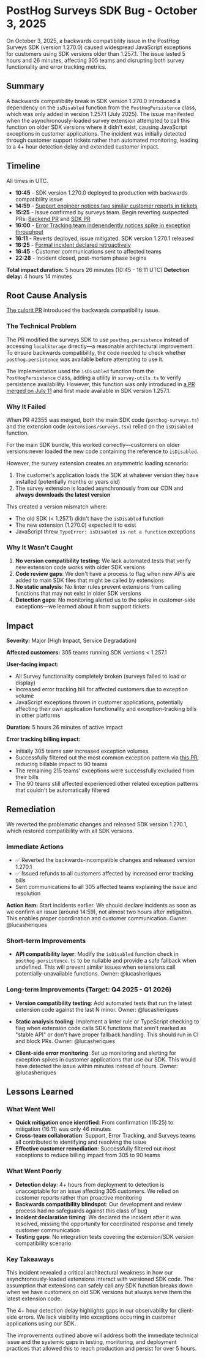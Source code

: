 # PostHog Surveys SDK Bug - October 3, 2025

On October 3, 2025, a backwards compatibility issue in the PostHog Surveys SDK (version 1.270.0) caused widespread JavaScript exceptions for customers using SDK versions older than 1.257.1. The issue lasted 5 hours and 26 minutes, affecting 305 teams and disrupting both survey functionality and error tracking metrics.

## Summary

A backwards compatibility break in SDK version 1.270.0 introduced a dependency on the `isDisabled` function from the `PostHogPersistence` class, which was only added in version 1.257.1 (July 2025). The issue manifested when the asynchronously-loaded survey extension attempted to call this function on older SDK versions where it didn't exist, causing JavaScript exceptions in customer applications. The incident was initially detected through customer support tickets rather than automated monitoring, leading to a 4+ hour detection delay and extended customer impact.

## Timeline

All times in UTC.

- **10:45** - SDK version 1.270.0 deployed to production with backwards compatibility issue
- **14:59** - [Support engineer notices two similar customer reports in tickets](https://posthog.slack.com/archives/C075D3C5HST/p1759503579040139)
- **15:25** - Issue confirmed by surveys team. Begin reverting suspected PRs: [Backend PR](https://github.com/PostHog/posthog/pull/39108/files) and [SDK PR](https://github.com/PostHog/posthog-js/pull/2397)
- **16:00** - [Error Tracking team independently notices spike in exception throughput](https://posthog.slack.com/archives/C087FAT5FK5/p1759507228619759)
- **16:11** - Reverts deployed, issue mitigated. SDK version 1.270.1 released
- **16:25** - [Formal incident declared retroactively](https://posthog.slack.com/archives/C09JR5WV0JG/p1759508704952599)
- **16:45** - Customer communications sent to affected teams
- **22:28** - Incident closed, post-mortem phase begins

**Total impact duration:** 5 hours 26 minutes (10:45 - 16:11 UTC)
**Detection delay:** 4 hours 14 minutes

## Root Cause Analysis

[The culprit PR](https://github.com/PostHog/posthog-js/pull/2355) introduced the backwards compatibility issue.

### The Technical Problem

The PR modified the surveys SDK to use `posthog.persistence` instead of accessing `localStorage` directly—a reasonable architectural improvement. To ensure backwards compatibility, the code needed to check whether `posthog.persistence` was available before attempting to use it.

The implementation used the `isDisabled` function from the `PostHogPersistence` class, adding a utility in `survey-utils.ts` to verify persistence availability. However, this function was only introduced in [a PR merged on July 11](https://github.com/PostHog/posthog-js/pull/2082) and first made available in SDK version 1.257.1.

### Why It Failed

When PR #2355 was merged, both the main SDK code (`posthog-surveys.ts`) and the extension code (`extensions/surveys.tsx`) relied on the `isDisabled` function.

For the main SDK bundle, this worked correctly—customers on older versions never loaded the new code containing the reference to `isDisabled`.

However, the survey extension creates an asymmetric loading scenario:

1. The customer's application loads the SDK at whatever version they have installed (potentially months or years old)
2. The survey extension is loaded asynchronously from our CDN and **always downloads the latest version**

This created a version mismatch where:

- The old SDK (< 1.257.1) didn't have the `isDisabled` function
- The new extension (1.270.0) expected it to exist
- JavaScript threw `TypeError: isDisabled is not a function` exceptions

### Why It Wasn't Caught

1. **No version compatibility testing**: We lack automated tests that verify new extension code works with older SDK versions
2. **Code review gaps**: We don't have a process to flag when new APIs are added to main SDK files that might be called by extensions
3. **No static analysis**: No linter rules prevent extensions from calling functions that may not exist in older SDK versions
4. **Detection gaps**: No monitoring alerted us to the spike in customer-side exceptions—we learned about it from support tickets

## Impact

**Severity:** Major (High Impact, Service Degradation)

**Affected customers:** 305 teams running SDK versions < 1.257.1

**User-facing impact:**

- All Survey functionality completely broken (surveys failed to load or display)
- Increased error tracking bill for affected customers due to exception volume
- JavaScript exceptions thrown in customer applications, potentially affecting their own application functionality and exception-tracking bills in other platforms

**Duration:** 5 hours 26 minutes of active impact

**Error tracking billing impact:**

- Initially 305 teams saw increased exception volumes
- Successfully filtered out the most common exception pattern via [this PR](https://github.com/PostHog/posthog/pull/39126), reducing billable impact to 90 teams
- The remaining 215 teams' exceptions were successfully excluded from their bills
- The 90 teams still affected experienced other related exception patterns that couldn't be automatically filtered

## Remediation

We reverted the problematic changes and released SDK version 1.270.1, which restored compatibility with all SDK versions.

### Immediate Actions

- ✅ Reverted the backwards-incompatible changes and released version 1.270.1
- ✅ Issued refunds to all customers affected by increased error tracking bills
- Sent communications to all 305 affected teams explaining the issue and resolution

**Action item:** Start incidents earlier. We should declare incidents as soon as we confirm an issue (around 14:59), not almost two hours after mitigation. This enables proper coordination and customer communication. Owner: @lucasheriques

### Short-term Improvements

- **API compatibility layer**: Modify the `isDisabled` function check in `posthog-persistence.ts` to be nullable and provide a safe fallback when undefined. This will prevent similar issues when extensions call potentially-unavailable functions. Owner: @lucasheriques

### Long-term Improvements (Target: Q4 2025 - Q1 2026)

- **Version compatibility testing**: Add automated tests that run the latest extension code against the last N minor. Owner: @lucasheriques

- **Static analysis tooling**: Implement a linter rule or TypeScript checking to flag when extension code calls SDK functions that aren't marked as "stable API" or don't have proper fallback handling. This should run in CI and block PRs. Owner: @lucasheriques

- **Client-side error monitoring**: Set up monitoring and alerting for exception spikes in customer applications that use our SDK. This would have detected the issue within minutes instead of hours. Owner: @lucasheriques

## Lessons Learned

### What Went Well

- **Quick mitigation once identified**: From confirmation (15:25) to mitigation (16:11) was only 46 minutes
- **Cross-team collaboration**: Support, Error Tracking, and Surveys teams all contributed to identifying and resolving the issue
- **Effective customer remediation**: Successfully filtered out most exceptions to reduce billing impact from 305 to 90 teams

### What Went Poorly

- **Detection delay**: 4+ hours from deployment to detection is unacceptable for an issue affecting 305 customers. We relied on customer reports rather than proactive monitoring
- **Backwards compatibility blindspot**: Our development and review process had no safeguards against this class of bug
- **Incident declaration timing**: We declared the incident after it was resolved, missing the opportunity for coordinated response and timely customer communication
- **Testing gaps**: No integration tests covering the extension/SDK version compatibility scenario

### Key Takeaways

This incident revealed a critical architectural weakness in how our asynchronously-loaded extensions interact with versioned SDK code. The assumption that extensions can safely call any SDK function breaks down when we have customers on old SDK versions but always serve them the latest extension code.

The 4+ hour detection delay highlights gaps in our observability for client-side errors. We lack visibility into exceptions occurring in customer applications using our SDK.

The improvements outlined above will address both the immediate technical issue and the systemic gaps in testing, monitoring, and deployment practices that allowed this to reach production and persist for over 5 hours.
